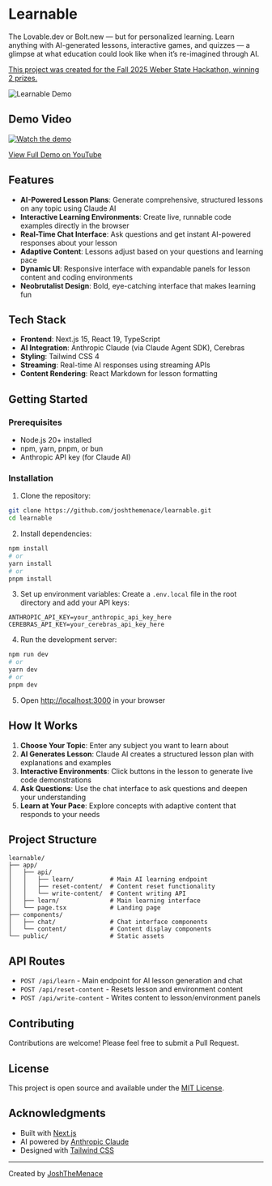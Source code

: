 # Learnable

The Lovable.dev or Bolt.new — but for personalized learning. Learn anything with AI-generated lessons, interactive games, and quizzes — a glimpse at what education could look like when it’s re-imagined through AI.

[This project was created for the Fall 2025 Weber State Hackathon, winning 2 prizes.](https://devpost.com/software/learnable-bcsnf5)

![Learnable Demo](https://d112y698adiu2z.cloudfront.net/photos/production/software_photos/003/837/204/datas/gallery.jpg)

## Demo Video

[![Watch the demo](https://img.youtube.com/vi/wGg4vOetBNg/maxresdefault.jpg)](https://www.youtube.com/watch?v=wGg4vOetBNg)

[View Full Demo on YouTube](https://www.youtube.com/watch?v=wGg4vOetBNg)

## Features

- **AI-Powered Lesson Plans**: Generate comprehensive, structured lessons on any topic using Claude AI
- **Interactive Learning Environments**: Create live, runnable code examples directly in the browser
- **Real-Time Chat Interface**: Ask questions and get instant AI-powered responses about your lesson
- **Adaptive Content**: Lessons adjust based on your questions and learning pace
- **Dynamic UI**: Responsive interface with expandable panels for lesson content and coding environments
- **Neobrutalist Design**: Bold, eye-catching interface that makes learning fun

## Tech Stack

- **Frontend**: Next.js 15, React 19, TypeScript
- **AI Integration**: Anthropic Claude (via Claude Agent SDK), Cerebras
- **Styling**: Tailwind CSS 4
- **Streaming**: Real-time AI responses using streaming APIs
- **Content Rendering**: React Markdown for lesson formatting

## Getting Started

### Prerequisites

- Node.js 20+ installed
- npm, yarn, pnpm, or bun
- Anthropic API key (for Claude AI)

### Installation

1. Clone the repository:
```bash
git clone https://github.com/joshthemenace/learnable.git
cd learnable
```

2. Install dependencies:
```bash
npm install
# or
yarn install
# or
pnpm install
```

3. Set up environment variables:
Create a `.env.local` file in the root directory and add your API keys:
```env
ANTHROPIC_API_KEY=your_anthropic_api_key_here
CEREBRAS_API_KEY=your_cerebras_api_key_here
```

4. Run the development server:
```bash
npm run dev
# or
yarn dev
# or
pnpm dev
```

5. Open [http://localhost:3000](http://localhost:3000) in your browser

## How It Works

1. **Choose Your Topic**: Enter any subject you want to learn about
2. **AI Generates Lesson**: Claude AI creates a structured lesson plan with explanations and examples
3. **Interactive Environments**: Click buttons in the lesson to generate live code demonstrations
4. **Ask Questions**: Use the chat interface to ask questions and deepen your understanding
5. **Learn at Your Pace**: Explore concepts with adaptive content that responds to your needs

## Project Structure

```
learnable/
├── app/
│   ├── api/
│   │   ├── learn/          # Main AI learning endpoint
│   │   ├── reset-content/  # Content reset functionality
│   │   └── write-content/  # Content writing API
│   ├── learn/              # Main learning interface
│   └── page.tsx            # Landing page
├── components/
│   ├── chat/               # Chat interface components
│   └── content/            # Content display components
└── public/                 # Static assets
```

## API Routes

- `POST /api/learn` - Main endpoint for AI lesson generation and chat
- `POST /api/reset-content` - Resets lesson and environment content
- `POST /api/write-content` - Writes content to lesson/environment panels

## Contributing

Contributions are welcome! Please feel free to submit a Pull Request.

## License

This project is open source and available under the [MIT License](LICENSE).

## Acknowledgments

- Built with [Next.js](https://nextjs.org/)
- AI powered by [Anthropic Claude](https://www.anthropic.com/)
- Designed with [Tailwind CSS](https://tailwindcss.com/)

---

Created by [JoshTheMenace](https://github.com/JoshTheMenace)
